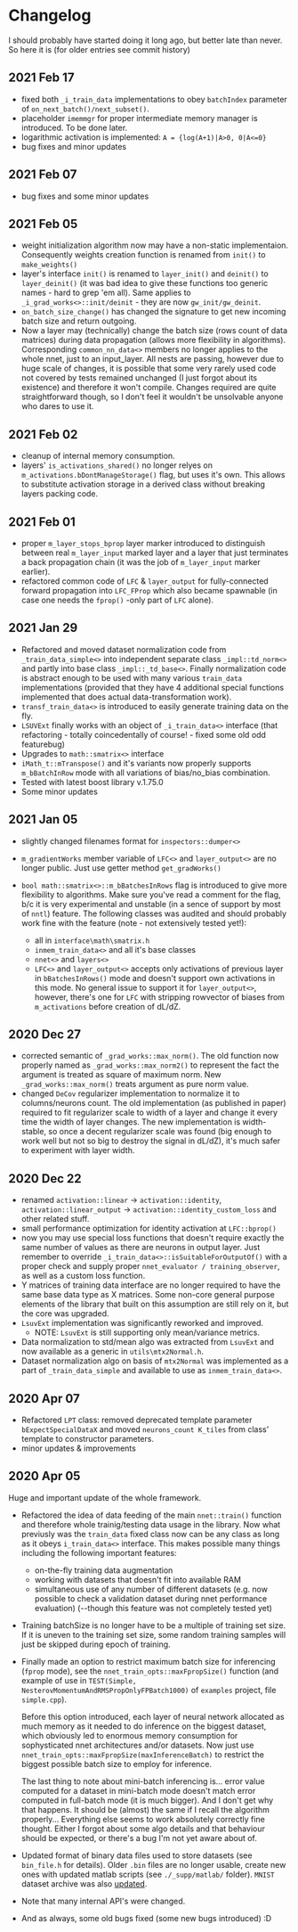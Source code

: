 # Changelog
I should probably have started doing it long ago, but better late than never. So here it is (for older entries see commit history)

## 2021 Feb 17

- fixed both `_i_train_data` implementations to obey `batchIndex` parameter of `on_next_batch()/next_subset()`.
- placeholder `imemmgr` for proper intermediate memory manager is introduced. To be done later.
- logarithmic activation is implemented: `A = {log(A+1)|A>0, 0|A<=0}`
- bug fixes and minor updates

## 2021 Feb 07

- bug fixes and some minor updates

## 2021 Feb 05

- weight initialization algorithm now may have a non-static implementaion. Consequently weights creation function is renamed from `init()` to `make_weights()`
- layer's interface `init()` is renamed to `layer_init()` and `deinit()` to `layer_deinit()` (it was bad idea to give these functions too generic names - hard to grep 'em all). Same applies to `_i_grad_works<>::init/deinit` - they are now `gw_init/gw_deinit`.
- `on_batch_size_change()` has changed the signature to get new incoming batch size and return outgoing.
- Now a layer may (technically) change the batch size (rows count of data matrices) during data propagation (allows more flexibility in algorithms). Corresponding `common_nn_data<>` members no longer applies to the whole nnet, just to an input_layer. All nests are passing, however due to huge scale of changes, it is possible that some very rarely used code not covered by tests remained unchanged (I just forgot about its existence) and therefore it won't compile. Changes required are quite straightforward though, so I don't feel it wouldn't be unsolvable anyone who dares to use it.

## 2021 Feb 02

- cleanup of internal memory consumption.
- layers' `is_activations_shared()` no longer relyes on `m_activations.bDontManageStorage()` flag, but uses it's own. This allows to substitute activation storage in a derived class without breaking layers packing code.

## 2021 Feb 01

- proper `m_layer_stops_bprop` layer marker introduced to distinguish between real `m_layer_input` marked layer and a layer that just terminates a back propagation chain (it was the job of `m_layer_input` marker earlier).
- refactored common code of `LFC` & `layer_output` for fully-connected forward propagation into `LFC_FProp` which also became spawnable (in case one needs the `fprop()` -only part of `LFC` alone).

## 2021 Jan 29

- Refactored and moved dataset normalization code from `_train_data_simple<>` into independent separate class `_impl::td_norm<>` and partly into base class `_impl::_td_base<>`. Finally normalization code is abstract enough to be used with many various `train_data` implementations (provided that they have 4 additional special functions implemented that does actual data-transformation work).
- `transf_train_data<>` is introduced to easily generate training data on the fly.
- `LSUVExt` finally works with an object of `_i_train_data<>` interface (that refactoring - totally coincedentally of course! - fixed some old odd featurebug)
- Upgrades to `math::smatrix<>` interface
- `iMath_t::mTranspose()` and it's variants now properly supports `m_bBatchInRow` mode with all variations of bias/no_bias combination.
- Tested with latest boost library v.1.75.0
- Some minor updates

## 2021 Jan 05

- slightly changed filenames format for `inspectors::dumper<>`
- `m_gradientWorks` member variable of `LFC<>` and `layer_output<>` are no longer public. Just use getter method `get_gradWorks()`
- `bool math::smatrix<>::m_bBatchesInRows` flag is introduced to give more flexibility to algorithms. Make sure you've read a comment for the flag, b/c it is very experimental and unstable (in a sence of support by most of `nntl`) feature. The following classes was audited and should probably work fine with the feature (note - not extensively tested yet!):

  - all in `interface\math\smatrix.h`
  - `inmem_train_data<>` and all it's base classes
  - `nnet<>` and `layers<>`
  - `LFC<>` and `layer_output<>` accepts only activations of previous layer in `bBatchesInRows()` mode and doesn't support own activations in this mode. No general issue to support it for `layer_output<>`, however, there's one for `LFC` with stripping rowvector of biases from `m_activations` before creation of dL/dZ.

## 2020 Dec 27

- corrected semantic of `_grad_works::max_norm()`. The old function now properly named as `_grad_works::max_norm2()` to represent the fact the argument is treated as square of maximum norm. New `_grad_works::max_norm()` treats argument as pure norm value.
- changed `DeCov` regularizer implementation to normalize it to columns/neurons count. The old implementation (as published in paper) required to fit regularizer scale to width of a layer and change it every time the width of layer changes. The new implementation is width-stable, so once a decent regularizer scale was found (big enough to work well but not so big to destroy the signal in dL/dZ), it's much safer to experiment with layer width.

## 2020 Dec 22

- renamed `activation::linear` -> `activation::identity`, `activation::linear_output` -> `activation::identity_custom_loss` and other related stuff.
- small performance optimization for identity activation at `LFC::bprop()`
- now you may use special loss functions that doesn't require exactly the same number of values as there are neurons in output layer. Just remember to override `_i_train_data<>::isSuitableForOutputOf()` with a proper check and supply proper `nnet_evaluator / training_observer`, as well as a custom loss function.
- Y matrices of training data interface are no longer required to have the same base data type as X matrices. Some non-core general purpose elements of the library that built on this assumption are still rely on it, but the core was upgraded.
- `LsuvExt` implementation was significantly reworked and improved.
  - NOTE: `LsuvExt` is still supporting only mean/variance metrics.
- Data normalization to std/mean algo was extracted from `LsuvExt` and now available as a generic in `utils\mtx2Normal.h`.
- Dataset normalization algo on basis of `mtx2Normal` was implemented as a part of `_train_data_simple` and available to use as `inmem_train_data<>`.

## 2020 Apr 07
- Refactored `LPT` class: removed deprecated template parameter `bExpectSpecialDataX` and moved `neurons_count K_tiles` from class' template to constructor parameters.
- minor updates & improvements

## 2020 Apr 05

Huge and important update of the whole framework.
* Refactored the idea of data feeding of the main `nnet::train()` function and therefore whole trainig/testing data usage in the library. Now what previusly was the `train_data` fixed class now can be any class as long as it obeys `i_train_data<>` interface. This makes possible many things including the following important features:

    - on-the-fly training data augmentation
    - working with datasets that doesn't fit into available RAM
    - simultaneous use of any number of different datasets (e.g. now possible to check a validation dataset during nnet performance evaluation) (--though this feature was not completely tested yet)

* Training batchSize is no longer have to be a multiple of training set size. If it is uneven to the training set size, some random training samples will just be skipped during epoch of training.

* Finally made an option to restrict maximum batch size for inferencing (`fprop` mode), see the `nnet_train_opts::maxFpropSize()` function (and example of use in `TEST(Simple, NesterovMomentumAndRMSPropOnlyFPBatch1000)` of `examples` project, file `simple.cpp`).

  Before this option introduced, each layer of neural network allocated as much memory as it needed to do inference on the biggest dataset, which obviously led to enormous memory consumption for sophysticated nnet architectures and/or datasets. Now just use `nnet_train_opts::maxFpropSize(maxInferenceBatch)` to restrict the biggest possible batch size to employ for inference.

  The last thing to note about mini-batch inferencing is... error value computed for a dataset in mini-batch mode doesn't match error computed in full-batch mode (it is much bigger). And I don't get why that happens. It should be (almost) the same if I recall the algorithm properly... Everything else seems to work absolutely correctly fine thought. Either I forgot about some algo details and that behaviour should be expected, or there's a bug I'm not yet aware about of.

* Updated format of binary data files used to store datasets (see `bin_file.h` for details). Older `.bin` files are no longer usable, create new ones with updated matlab scripts (see `./_supp/matlab/` folder). `MNIST` dataset archive was also [updated](https://yadi.sk/d/DpvoqtGGUqh5JQ).

* Note that many internal API's were changed.

* And as always, some old bugs fixed (some new bugs introduced) :D


